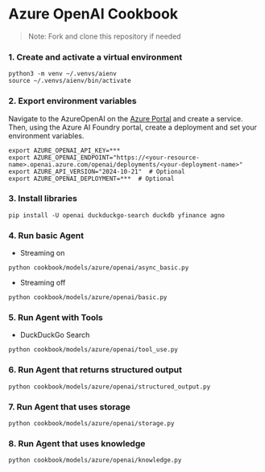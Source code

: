 # Azure OpenAI Cookbook

> Note: Fork and clone this repository if needed

### 1. Create and activate a virtual environment

```shell
python3 -m venv ~/.venvs/aienv
source ~/.venvs/aienv/bin/activate
```

### 2. Export environment variables

Navigate to the AzureOpenAI on the [Azure Portal](https://portal.azure.com/) and create a service. Then, using the Azure AI Foundry portal, create a deployment and set your environment variables.

```shell
export AZURE_OPENAI_API_KEY=***
export AZURE_OPENAI_ENDPOINT="https://<your-resource-name>.openai.azure.com/openai/deployments/<your-deployment-name>"
export AZURE_API_VERSION="2024-10-21"  # Optional
export AZURE_OPENAI_DEPLOYMENT=***  # Optional
```

### 3. Install libraries

```shell
pip install -U openai duckduckgo-search duckdb yfinance agno
```

### 4. Run basic Agent

- Streaming on

```shell
python cookbook/models/azure/openai/async_basic.py
```

- Streaming off

```shell
python cookbook/models/azure/openai/basic.py
```

### 5. Run Agent with Tools

- DuckDuckGo Search

```shell
python cookbook/models/azure/openai/tool_use.py
```

### 6. Run Agent that returns structured output

```shell
python cookbook/models/azure/openai/structured_output.py
```

### 7. Run Agent that uses storage

```shell
python cookbook/models/azure/openai/storage.py
```

### 8. Run Agent that uses knowledge

```shell
python cookbook/models/azure/openai/knowledge.py
```